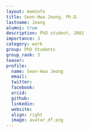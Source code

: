 ```yaml
---
layout: meminfo
title: Seon-Hwa Jeong, Ph.D.
lastname: Jeong
alumni: true
description: PhD student, 2001
importance: 3
category: work
group: PhD Students
group_rank: 3
teaser:
profile:
  name: Seon-Hwa Jeong
  email:
  twitter:
  facebook:
  orcid:
  github:
  linkedin:
  website:
  align: right
  image: avatar_df.png
---
```






